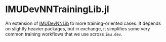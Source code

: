 # IMUDevNNTrainingLib.jl

An extension of [IMUDevNNLib](https://github.com/imu-dev/IMUDevNNLib.jl) to more training-oriented cases. It depends on slightly heavier packages, but in exchange, it simplifies some very common training workflows that we use across `imu.dev`.
